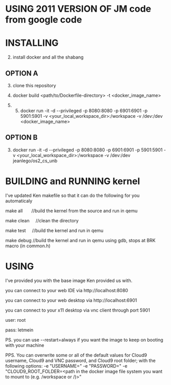 USING 2011 VERSION OF JM code from google code
==


INSTALLING
==
	
2. install docker and all the shabang

OPTION A
--------

3. clone this repository

4. docker build <path/to/Dockerfile-directory> -t <docker_image_name>

5. 5. docker run -it -d --privileged -p 8080:8080 -p 6901:6901 -p 5901:5901 -v <your_local_workspace_dir>:/workspace -v /dev:/dev <docker_image_name>

OPTION B
---------

3. docker run -it -d --privileged -p 8080:8080 -p 6901:6901 -p 5901:5901 -v <your_local_workspace_dir>:/workspace -v /dev:/dev jeanlego/os2_cs_unb


BUILDING and RUNNING kernel
==
I've updated Ken makefile so that it can do the following for you automaticaly


make all        //build the kernel from the source and run in qemu

make clean      //clean the directory	

make test       //build the kernel and run in qemu

make debug 	//build the kernel and run in qemu using gdb, stops at BRK macro (in common.h)

USING
==
	
I've provided you with the base image Ken provided us with.

you can connect to your web IDE via http://localhost:8080

you can connect to your web desktop via http://localhost:6901

you can connect to your x11 desktop via vnc client through port 5901

user: root

pass: letmein

PS. you can use --restart=always if you want the image to keep on booting with your machine

PPS. You can overwrite some or all of the default values for Cloud9 username, Cloud9 and VNC password, and Cloud9 root folder; with the following options: -e "USERNAME=<username>" -e "PASSWORD=<password>" -e "CLOUD9_ROOT_FOLDER=<path in the docker image file system you want to mount to (e.g. /workspace or /)>"
